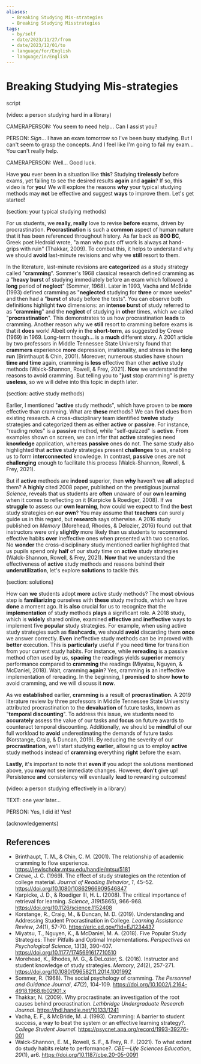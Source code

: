 ```yaml
---
aliases:
  - Breaking Studying Mis-strategies
  - Breaking Studying Misstrategies
tags:
  - by/self
  - date/2023/11/27/from
  - date/2023/12/01/to
  - language/for/English
  - language/in/English
---
```


# Breaking Studying Mis-strategies

script

(video: a person studying hard in a library)

CAMERAPERSON: You seem to need help... Can I assist you?

PERSON: _Sign_... I have an exam tomorrow so I've been busy studying. But I can't seem to grasp the concepts. And I feel like I'm going to fail my exam... You can't really help.

CAMERAPERSON: Well... Good luck.

Have __you__ ever been in a situation like __this__? Studying __tirelessly__ before exams, yet failing to see the desired results __again__ and __again__? If so, this video is for __you__! We will explore the reasons __why__ your typical studying methods may __not__ be effective and suggest __ways__ to improve them. Let's get started!

(section: your typical studying methods)

For us students, we __really, really__ love to revise __before__ exams, driven by procrastination. __Procrastination__ is such a __common__ aspect of human nature that it has been referenced throughout history. As far back as __800 BC__, Greek poet Hedroid wrote, "a man who puts off work is always at hand-grips with ruin" (Thakkar, 2009). To combat this, it helps to understand why we should __avoid__ last-minute revisions and why we __still__ resort to them.

In the literature, last-minute revisions are __categorized__ as a study strategy called "__cramming__". Sommer's 1968 classical research defined cramming as a "__heavy burst__ of studying immediately before an exam which followed a __long__ period of __neglect__" (Sommer, 1968). Later in 1993, Vacha and McBride (1993) defined cramming as "__neglected__ studying for __three__ or more weeks" and then had a "__burst__ of study before the tests". You can observe both definitions highlight __two__ dimensions: an __intense burst__ of study referred to as "__cramming__" and the __neglect__ of studying in __other__ times, which we called "__procrastination__". This demonstrates to us how procrastination __leads__ to cramming. Another reason why we __still__ resort to cramming before exams is that it __does__ work! Albeit only in the __short-term__, as suggested by Crewe (1969) in 1969. Long-term though... is a __much__ different story. A 2001 article by two professors in Middle Tennessee State University found that __crammers__ experience __more__ depression, irrationality, and stress in the __long run__ (Brinthaupt & Chin, 2001). Moreover, numerous studies have shown __time and time__ again, cramming is __less__ effective than other __active__ study methods (Walck-Shannon, Rowell, & Frey, 2021). __Now__ we understand the reasons to avoid cramming. But telling you to "__just__ stop cramming" is pretty __useless__, so we will delve into this topic in depth later.

(section: active study methods)

Earlier, I mentioned "__active__ study methods", which have proven to be __more__ effective than cramming. What are __these__ methods? We can find clues from existing research. A cross-disciplinary team identified __twelve__ study strategies and categorized them as either __active__ or __passive__. For instance, "reading notes" is a __passive__ method, while "self-quizzed" is __active__. From examples shown on screen, we can infer that __active__ strategies need __knowledge__ application, whereas __passive__ ones do not. The same study also highlighted that __active__ study strategies present __challenges__ to us, enabling us to form __interconnected__ knowledge. In contrast, __passive__ ones are not __challenging__ enough to facilitate this process (Walck-Shannon, Rowell, & Frey, 2021).

But if __active__ methods are __indeed__ superior, then __why__ haven't we __all__ adopted them? A __highly__ cited 2008 paper, published on the prestigious journal _Science_, reveals that us students are __often__ unaware of our __own learning__ when it comes to reflecting on it (Karpicke & Roediger, 2008). If we __struggle__ to assess our __own learning__, how could we expect to find the __best__ study strategies on __our own__? You may assume that __teachers__ can surely guide us in this regard, but __research__ says otherwise. A 2016 study published on _Memory_ (Morehead, Rhodes, & Delozier, 2016) found out that instructors were only __slightly__ more likely than us students to recommend effective habits __over__ ineffective ones when presented with two scenarios. No __wonder__ the cross-disciplinary study mentioned earlier highlighted that us pupils spend only __half__ of our study time on __active__ study strategies (Walck-Shannon, Rowell, & Frey, 2021). __Now__ that we understand the effectiveness of __active__ study methods and reasons behind their __underutilization__, let's explore __solutions__ to tackle this.

(section: solutions)

How can __we__ students adopt __more__ active study methods? The __most__ obvious step is __familiarizing__ ourselves with __these__ study methods, which we have __done__ a moment ago. It is __also__ crucial for us to recognize that the __implementation__ of study methods __plays__ a significant role. A 2018 study, which is __widely__ shared online, examined __effective__ and __ineffective__ ways to implement five __popular__ study strategies. For example, when using active study strategies such as __flashcards__, we should __avoid__ discarding them __once__ we answer correctly. __Even__ ineffective study methods can be improved with __better__ execution. This is __particularly__ useful if you need __time__ for transition from your current study habits. For instance, while __rereading__ is a passive method often used by us, __spacing__ the readings yields __superior__ memory performance compared to __cramming__ the readings (Miyatsu, Nguyen, & McDaniel, 2018). Wait, cramming __again__? Yes, cramming __is__ an ineffective implementation of rereading. In the beginning, I __promised__ to show __how to__ avoid cramming, and we will discuss it __now__.

As we __established__ earlier, __cramming__ is a result of __procrastination__. A 2019 literature review by three professors in Middle Tennessee State University attributed procrastination to the __devaluation__ of future tasks, known as "__temporal discounting__". To address this issue, we students need to __accurately__ assess the value of our tasks and __focus__ on future awards to counteract temporal discounting. Additionally, we should be __mindful__ of our full workload to __avoid__ underestimating the demands of future tasks (Korstange, Craig, & Duncan, 2019). By reducing the severity of our __procrastination__, we'll start studying __earlier__, allowing us to employ __active__ study methods instead of __cramming__ everything __right__ before the exam.

__Lastly__, it's important to note that __even if__ you adopt the solutions mentioned above, you __may__ not see immediate changes. However, __don't__ give up! Persistence __and__ consistency will eventually __lead__ to rewarding outcomes!

(video: a person studying effectively in a library)

TEXT: one year later...

PERSON: Yes, I did it! Yes!

(acknowledgements)

## References

- Brinthaupt, T. M., & Chin, C. M. (2001). The relationship of academic cramming to flow experience. <https://jewlscholar.mtsu.edu/handle/mtsu/5181>
- Crewe, J. C. (1969). The effect of study strategies on the retention of college material. _Journal of Reading Behavior_, _1_, 45–52. <https://doi.org/10.1080/10862966909546847>
- Karpicke, J. D., & Roediger III, H. L. (2008). The critical importance of retrieval for learning. _Science_, _319_(5865), 966-968. <https://doi.org/10.1126/science.1152408>
- Korstange, R., Craig, M., & Duncan, M. D. (2019). Understanding and Addressing Student Procrastination in College. _Learning Assistance Review_, _24_(1), 57-70. <https://eric.ed.gov/?id=EJ1234437>
- Miyatsu, T., Nguyen, K., & McDaniel, M. A. (2018). Five Popular Study Strategies: Their Pitfalls and Optimal Implementations. _Perspectives on Psychological Science_, _13_(3), 390-407. <https://doi.org/10.1177/1745691617710510>
- Morehead, K., Rhodes, M. G., & DeLozier, S. (2016). Instructor and student knowledge of study strategies. _Memory_, _24_(2), 257-271. <https://doi.org/10.1080/09658211.2014.1001992>
- Sommer, R. (1968). The social psychology of cramming. _The Personnel and Guidance Journal_, _47_(2), 104-109. <https://doi.org/10.1002/j.2164-4918.1968.tb02901.x>
- Thakkar, N. (2009). Why procrastinate: an investigation of the root causes behind procrastination. _Lethbridge Undergraduate Research Journal_. <https://hdl.handle.net/10133/1241>
- Vacha, E. F., & McBride, M. J. (1993). Cramming: A barrier to student success, a way to beat the system or an effective learning strategy?. _College Student Journal_. <https://psycnet.apa.org/record/1993-39276-001>
- Walck-Shannon, E. M., Rowell, S. F., & Frey, R. F. (2021). To what extent do study habits relate to performance?. _CBE—Life Sciences Education_, _20_(1), ar6. <https://doi.org/10.1187/cbe.20-05-0091>

